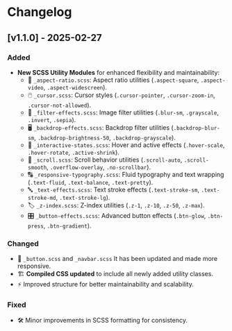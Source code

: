 # Changelog

## [v1.1.0] - 2025-02-27
### Added
- **New SCSS Utility Modules** for enhanced flexibility and maintainability:
  - 📐 `_aspect-ratio.scss`: Aspect ratio utilities (`.aspect-square`, `.aspect-video`, `.aspect-widescreen`).
  - 🖱️ `_cursor.scss`: Cursor styles (`.cursor-pointer`, `.cursor-zoom-in`, `.cursor-not-allowed`).
  - 🎨 `_filter-effects.scss`: Image filter utilities (`.blur-sm`, `.grayscale`, `.invert`, `.sepia`).
  - 🖥️ `_backdrop-effects.scss`: Backdrop filter utilities (`.backdrop-blur-sm`, `.backdrop-brightness-50`, `.backdrop-grayscale`).
  - 🚀 `_interactive-states.scss`: Hover and active effects (`.hover-scale`, `.hover-rotate`, `.active-shrink`).
  - 📜 `_scroll.scss`: Scroll behavior utilities (`.scroll-auto`, `.scroll-smooth`, `.overflow-overlay`, `.no-scrollbar`).
  - 🔠 `_responsive-typography.scss`: Fluid typography and text wrapping (`.text-fluid`, `.text-balance`, `.text-pretty`).
  - 🔤 `_text-effects.scss`: Text stroke effects (`.text-stroke-sm`, `.text-stroke-md`, `.text-stroke-lg`).
  - 🏷️ `_z-index.scss`: Z-index utilities (`.z-1`, `.z-10`, `.z-50`, `.z-max`).
  - 🎛️ `_button-effects.scss`: Advanced button effects (`.btn-glow`, `.btn-press`, `.btn-gradient`).

### Changed
- 🔲 `_button.scss` and `_navbar.scss` It has been updated and made more responsive.
- 🏗️ **Compiled CSS updated** to include all newly added utility classes.
- ⚡ Improved structure for better maintainability and scalability.

### Fixed
- 🛠️ Minor improvements in SCSS formatting for consistency.
